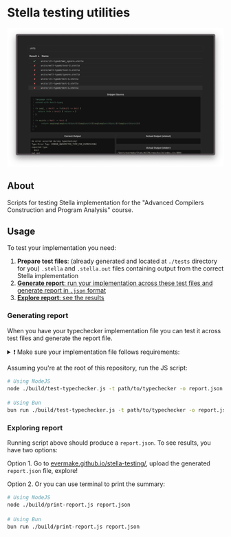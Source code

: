 # Stella testing utilities

![Report Viewer Screenshot](./report-viewer/screenshot.png)

## About

Scripts for testing Stella implementation for the "Advanced Compilers Construction and Program Analysis" course.

## Usage

To test your implementation you need:

1. **Prepare test files**: (already generated and located at `./tests` directory for you) `.stella` and `.stella.out` files containing output from the correct Stella implementation
2. [**Generate report**: run your implementation across these test files and generate report in `.json` format](#generating-reports)
3. [**Explore report**: see the results](#printing-report)

### Generating report

When you have your typechecker implementation file you can test it across test files and generate the report file.

<details>
<summary>❗️ Make sure your implementation file follows requirements:</summary>

- It is an executable file
  - for interpreted languages like Python or JavaScript you can add shebang in the beginning like `#!/usr/bin/env python` or `#!/usr/bin/env node`
  - or you can just create a Bash script, that will execute your code
- It is granted the execution permission (e.g. `chmod +x path/to/typechecker`)
- It accepts Stella source code in **stdin**
- It prints typechecking results to stdout or stderr
- It exits with zero exit code on success
- It exits with non-zero exit code on error
</details>

Assuming you're at the root of this repository, run the JS script:

```sh
# Using NodeJS
node ./build/test-typechecker.js -t path/to/typechecker -o report.json ./tests

# Using Bun
bun run ./build/test-typechecker.js -t path/to/typechecker -o report.json ./tests
```

### Exploring report

Running script above should produce a `report.json`. To see results, you have two options:

Option 1. Go to [evermake.github.io/stella-testing/](https://evermake.github.io/stella-testing/), upload the generated `report.json` file, explore!

Option 2. Or you can use terminal to print the summary:

```sh
# Using NodeJS
node ./build/print-report.js report.json

# Using Bun
bun run ./build/print-report.js report.json
```
